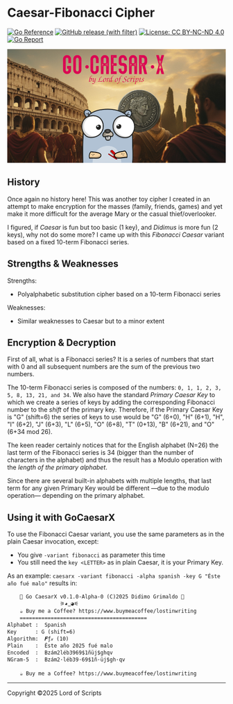 # Caesar-Fibonacci Cipher

[![Go Reference](https://pkg.go.dev/badge/github.com/lordofscripts/caesarx.svg)](https://pkg.go.dev/github.com/lordofscripts/caesarx)
[![GitHub release (with filter)](https://img.shields.io/github/v/release/lordofscripts/caesarx)](https://github.com/lordofscripts/caesarx/releases/latest)
[![License: CC BY-NC-ND 4.0](https://img.shields.io/badge/License-CC_BY--NC--ND_4.0-lightgrey.svg)](https://creativecommons.org/licenses/by-nc-nd/4.0/)
[![Go Report](https://goreportcard.com/badge/github.com/lordofscripts/caesarx)](https://goreportcard.com/report/github.com/lordofscripts/caesarx)

![](./assets/caesarx_header.jpg)


## History

Once again no history here! This was another toy cipher I created in an attempt to make
encryption for the masses (family, friends, games) and yet make it more difficult for
the average Mary or the casual thief/overlooker.

I figured, if *Caesar* is fun but too basic (1 key), and *Didimus* is more fun (2 keys), 
why not do some more? I came up with this *Fibonacci Caesar* variant based on a fixed
10-term Fibonacci series.

## Strengths & Weaknesses

Strengths:
* Polyalphabetic substitution cipher based on a 10-term Fibonacci series

Weaknesses:
* Similar weaknesses to Caesar but to a minor extent

## Encryption & Decryption

First of all, what is a Fibonacci series? It is a series of numbers that start with 0
and all subsequent numbers are the sum of the previous two numbers.

The 10-term Fibonacci series is composed of the numbers: `0, 1, 1, 2, 3, 5, 8, 13, 21, and 34`.
We also have the standard *Primary Caesar Key* to which we create a series of keys by
adding the corresponding Fibonacci number to the *shift* of the primary key. Therefore,
if the Primary Caesar Key is "G" (shift=6) the series of keys to use would be 
"G" (6+0), "H" (6+1), "H", "I" (6+2), "J" (6+3), "L" (6+5), "O" (6+8), "T" (0+13), "B" (6+21),
and "O" (6+34 mod 26).

The keen reader certainly notices that for the English alphabet (N=26) the last term of
the Fibonacci series is 34 (bigger than the number of characters in the alphabet) and thus
the result has a Modulo operation with the *length of the primary alphabet*. 

Since there are several built-in alphabets with multiple lengths, that last term for
any given Primary Key would be different —due to the modulo operation— depending on the
primary alphabet.

## Using it with GoCaesarX

To use the Fibonacci Caesar variant, you use the same parameters as in the
plain Caesar invocation, except:

* You give `-variant fibonacci` as parameter this time
* You still need the `key <LETTER>` as in plain Caesar, it is your Primary Key.

As an example: `caesarx -variant fibonacci -alpha spanish -key G "Éste año fué malo"` results in:

```
	🔱 Go CaesarX v0.1.0-Alpha-0 (C)2025 Didimo Grimaldo 🔱
				 ⚞◕͜ ◕⚟
	☕ Buy me a Coffee? https://www.buymeacoffee/lostinwriting
	=========================================
Alphabet :  Spanish
Key      : G (shift=6)
Algorithm:  𝑭ƒ𝓍 (10)
Plain    :  Éste año 2025 fué malo
Encoded  :  Bzám2léb3969$1ñüj$ghqv
NGram-5  :  Bzám2·léb39·69$1ñ·üj$gh·qv

	☕ Buy me a Coffee? https://www.buymeacoffee/lostinwriting
```

***
Copyright &copy;2025 Lord of Scripts
